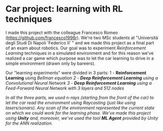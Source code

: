 # Car project: learning with RL techniques
I made this project with the colleague Francesco Romeo (https://github.com/francesco1996r). We're two MSc students at "Università degli Studi Di Napoli 'Federico II' " and we made this project as a final part of an exam about robotics. 
Our goal was to experiment <i>Reinforcement Learning</i> techniques in a simulated environment and for this reason we've realized a car game which purpose was to let the car learning to drive in a simple environment (drawn only by bareers). 

Our "learning experiments" were divided in 3 parts:
1 - <b>Reinforcement Learning</b> using <i>Bellman equation
2 - <b>Deep Reinforcement Learning</b> using a <i>Convolutional Neural Network</i>
3 - <b>Deep Reinforcement Learning</b> using a <i>Feed-Forward Neural Network</i> with 3 layers and 512 nodes

In all the three parts, we used n-rays (starting from the front of the car) to let the car read the environment using Raycasting (just like using lasers/sonars). Any scan of the environment represented the current state on which we could work for the learning phase.
We've made this project using <b>Unity</b> and, moreover, we've used the tool <b>ML Agent</b> provided by Unity for the ANN realization. 
